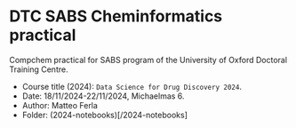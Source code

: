 # DTC SABS Cheminformatics practical

Compchem practical for SABS program of the University of Oxford Doctoral Training Centre.

* Course title (2024): `Data Science for Drug Discovery 2024`. 
* Date: 18/11/2024-22/11/2024, Michaelmas 6.
* Author: Matteo Ferla
* Folder: (2024-notebooks)[/2024-notebooks]



